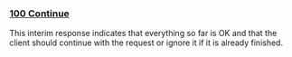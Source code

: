 ### [100 Continue](https://developer.mozilla.org/en-US/docs/Web/HTTP/Status/100)
This interim response indicates that everything so far is OK and that the client should continue with the request or ignore it if it is already finished.
